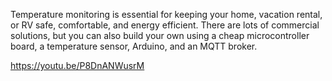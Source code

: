 Temperature monitoring is essential for keeping your home, vacation rental, or RV safe, comfortable, and energy efficient. There are lots of commercial solutions, but you can also build your own using a cheap microcontroller board, a temperature sensor, Arduino, and an MQTT broker.

https://youtu.be/P8DnANWusrM
